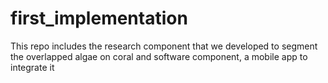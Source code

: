 # first_implementation
This repo includes the research component that we developed to segment the overlapped algae on coral and software component, a mobile app to integrate it
